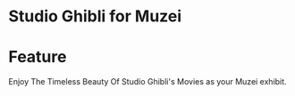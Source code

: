 Studio Ghibli for Muzei
======================

# Feature
Enjoy The Timeless Beauty Of Studio Ghibli's Movies as your Muzei exhibit.

